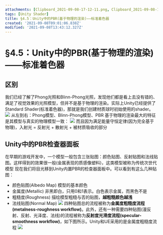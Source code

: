 ```yaml
---
attachments: [Clipboard_2021-09-08-17-12-11.png, Clipboard_2021-09-08-17-18-29.png, Clipboard_2021-09-08-17-28-20.png, Clipboard_2021-09-08-20-42-59.png, Clipboard_2021-09-08-20-43-24.png]
tags: [Unity Shader]
title: §4.5：Unity中的PBR(基于物理的渲染)——标准着色器
created: '2021-09-08T09:01:06.838Z'
modified: '2021-09-08T13:43:12.327Z'
---
```


# §4.5：Unity中的PBR(基于物理的渲染)——标准着色器

## 区别
我们已经了解了Phong光照和Blinn-Phong光照，发现他们都是看上去没有错的、满足了视觉效果的光照模型，但并不是基于物理的渲染。实际上Unity已经提供了Standard Shader(标准着色器)，那就是我们创建材质球时初始使用的shader。
![](@attachment/Clipboard_2021-09-08-17-18-29.png)
从左到右：Phong模型、Blinn-Phong模型、PBR
基于物理的渲染最大的特征是其模型与真实的物理模型一致：
![](@attachment/Clipboard_2021-09-08-17-12-11.png)
而且因为满足能量守恒定律(因为完全基于物理)，入射光 = 反射光 + 散射光 + 被材质吸收的部分

## Unity中的PBR检查器面板
在早期的游戏开发中，一个模型一般包含三张贴图：颜色贴图、反射贴图和法线贴图。这样得到的效果很一般(金属表现的质感像塑料)，这类模型被称为传统次世代模型
现在我们将目光移到Unity内置PBR的检查器面板中。可以看到有这么几种贴图：
- 颜色贴图(Albedo Map)
模型的基本颜色
- 金属度(Metallic)
非黑即白，只用0和1表示。白色表示金属，而黑色不是
- 粗糙度(Roughness)
描绘模型粗糙与否的贴图，**越粗糙颜色越浅**
- 法线贴图(Normal Map)
![](@attachment/Clipboard_2021-09-08-17-28-20.png)
四种贴图总的流程被称为**金属度粗糙度流程(metalness-roughness workflow)**。此外，还有一种需要四种贴图(漫反射、反射、光泽度、法线)的流程被称为**反射度光滑度流程(specular-smoothness workflow)**，如下图所示。Unity和UE采用的是金属度粗糙度流程
![](@attachment/Clipboard_2021-09-08-20-43-24.png)
